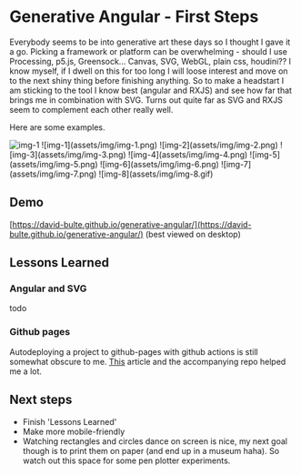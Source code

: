 # Generative Angular - First Steps

Everybody seems to be into generative art these days so I thought I gave it a go. 
Picking a framework or platform can be overwhelming - should I use Processing, p5.js, Greensock... 
Canvas, SVG, WebGL, plain css, houdini?? I know myself, if I dwell on this for too long I will loose 
interest and move on to the next shiny thing before finishing anything. So to make a headstart 
I am sticking to the tool I know best (angular and RXJS) and see how far that brings me in 
combination with SVG. Turns out quite far as SVG and RXJS seem to complement each other really well.

Here are some examples.

<img src="assets/img/img-1" alt="img-1" width="200">
![img-1](assets/img/img-1.png)
![img-2](assets/img/img-2.png)
![img-3](assets/img/img-3.png)
![img-4](assets/img/img-4.png)
![img-5](assets/img/img-5.png)
![img-6](assets/img/img-6.png)
![img-7](assets/img/img-7.png)
![img-8](assets/img/img-8.gif)

## Demo

[https://david-bulte.github.io/generative-angular/](https://david-bulte.github.io/generative-angular/) (best viewed on desktop)

## Lessons Learned

### Angular and SVG
todo

### Github pages
Autodeploying a project to github-pages with github actions is still somewhat obscure to me. [This](https://dev.to/rodrigokamada/hosting-an-angular-application-on-github-pages-using-github-actions-5ag8) article and the accompanying repo helped me a lot.

## Next steps

- Finish 'Lessons Learned'
- Make more mobile-friendly
- Watching rectangles and circles dance on screen is nice, my next goal though is to print them on paper
(and end up in a museum haha). So watch out this space for some pen plotter experiments. 
